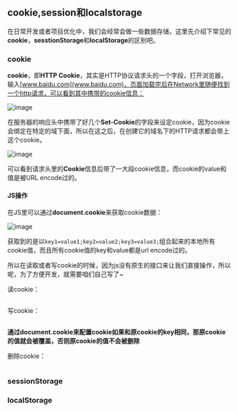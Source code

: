 ## cookie,session和localstorage

在日常开发或者项目优化中，我们会经常会做一些数据存储，这里先介绍下常见的**cookie**，**sesstionStorage**和**localStorage**的区别吧。

### cookie

**cookie**，即**HTTP Cookie**，其实是HTTP协议请求头的一个字段，打开浏览器，输入[www.baidu.com](www.baidu.com)，页面加载完后在Network里随便找到一个http请求，可以看到其中携带的cookie信息：


![image](https://github.com/yukiyuki1900/JStalk/blob/master/cookie%2Csession%E5%92%8Clocalstorage/cookie1.png)

在服务器的响应头中携带了好几个**Set-Cookie**的字段来设定cookie，因为cookie会绑定在特定的域下面，所以在这之后，在创建它的域名下的HTTP请求都会带上这个cookie。

![image](https://github.com/yukiyuki1900/JStalk/blob/master/cookie%2Csession%E5%92%8Clocalstorage/cookie2.png)

可以看到请求头里的**Cookie**信息后带了一大段cookie信息，而cookie的value和值是被URL encode过的。

#### JS操作

在JS里可以通过**document.cookie**来获取cookie数据：

![image](https://github.com/yukiyuki1900/JStalk/blob/master/cookie%2Csession%E5%92%8Clocalstorage/cookie3.png)

获取到的是以``key1=value1;key2=value2;key3=value3;``组合起来的本地所有cookie值，而且所有cookie值的key和value都是url encode过的。

所以在读取或者写cookie的时候，因为js没有原生的接口来让我们直接操作，所以呢，为了方便开发，就需要咱们自己写了~

读cookie：

```
```

写cookie：

```
```

**通过document.cookie来配置cookie如果和原cookie的key相同，那原cookie的值就会被覆盖，否则原cookie的值不会被删除**

删除cookie：

```
```

### sessionStorage


### localStorage